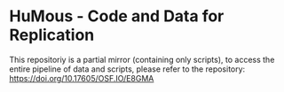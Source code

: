 # HuMous - Code and Data for Replication

This repositoriy is a partial mirror (containing only scripts), to access the entire pipeline of data and scripts, please refer to the repository: https://doi.org/10.17605/OSF.IO/E8GMA

